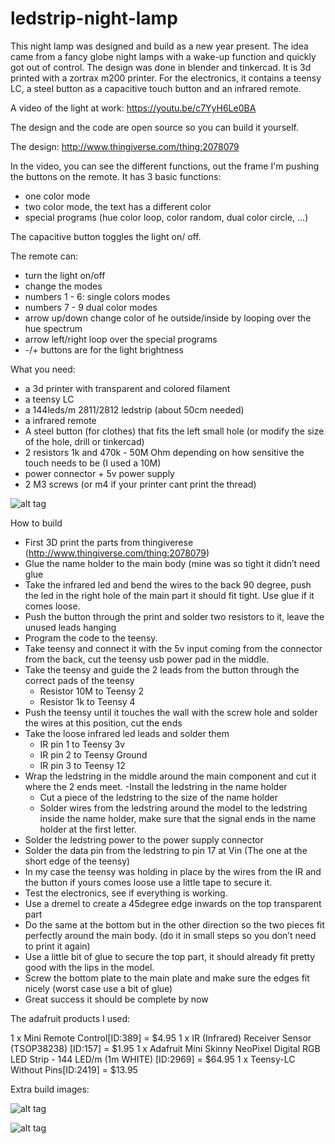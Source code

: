 # ledstrip-night-lamp
This night lamp was designed and build as a new year present. The idea came from a fancy globe night lamps with a wake-up function and quickly got out of control. 
The design was done in blender and tinkercad. It is 3d printed with a zortrax m200 printer. For the electronics, it contains a teensy LC, a steel button as a capacitive touch button and an infrared remote.

A video of the light at work:
https://youtu.be/c7YyH6Le0BA

The design and the code are open source so you can build it yourself.

The design:
http://www.thingiverse.com/thing:2078079

In the video, you can see the different functions, out the frame I'm pushing the buttons on the remote.
It has 3 basic functions:
 - one color mode
 - two color mode, the text has a different color
 - special programs (hue color loop, color random, dual color circle, ...)

The capacitive button toggles the light on/ off.

The remote can:
 - turn the light on/off
 - change the modes
 - numbers 1 - 6: single colors modes
 - numbers 7 - 9 dual color modes
 - arrow up/down change color of he outside/inside by looping over the hue spectrum
 - arrow left/right loop over the special programs
 - -/+ buttons are for the light brightness

What you need:
 - a 3d printer with transparent and colored filament
 - a teensy LC
 - a 144leds/m 2811/2812 ledstrip (about 50cm needed)
 - a infrared remote
 - A steel button (for clothes) that fits the left small hole (or modify the size of the hole, drill or tinkercad) 
 - 2 resistors 1k and 470k - 50M Ohm depending on how sensitive the touch needs to be (I used a 10M)
 - power connector + 5v power supply
 - 2 M3 screws (or m4 if your printer cant print the thread)


![alt tag](https://github.com/brettdaman/ledstrip-night-lamp/blob/master/electronics_overview.jpg)

How to build
 - First 3D print the parts from thingiverese (http://www.thingiverse.com/thing:2078079)
 - Glue the name holder to the main body (mine was so tight it didn’t need glue
 - Take the infrared led and bend the wires to the back 90 degree, push the led in the right hole of the main part it should fit tight. Use glue if it comes loose.
 - Push the button through the print and solder two resistors to it, leave the unused leads hanging
 - Program the code to the teensy.
 - Take teensy and connect it with the 5v input coming from the connector from the back, cut the teensy usb power pad in the middle.
 - Take the teensy and guide the 2 leads from the button through the correct pads of the teensy
    * Resistor 10M to Teensy 2
    * Resistor 1k to Teensy 4
 - Push the teensy until it touches the wall with the screw hole and solder the wires at this position, cut the ends
 - Take the loose infrared led leads and solder them
   * IR pin 1 to Teensy 3v
   * IR pin 2 to Teensy Ground
   * IR pin 3 to Teensy 12
 - Wrap the ledstring in the middle around the main component and cut it where the 2 ends meet.
 -Install the ledstring in the name holder
   * Cut a piece of the ledstring to the size of the name holder
   * Solder wires from the ledstring around the model to the ledstring inside the name holder, make sure that the signal ends in the name holder at the first letter.
 - Solder the ledstring power to the power supply connector
 - Solder the data pin from the ledstring to pin 17 at Vin (The one at the short edge of the teensy)
 - In my case the teensy was holding in place by the wires from the IR and the button if yours comes loose use a little tape to secure it.
 - Test the electronics, see if everything is working.
 - Use a dremel to create a 45degree edge inwards on the top transparent part
 - Do the same at the bottom but in the other direction so the two pieces fit perfectly around the main body. (do it in small steps so you don’t need to print it again)
 - Use a little bit of glue to secure the top part, it should already fit pretty good with the lips in the model.
 - Screw the bottom plate to the main plate and make sure the edges fit nicely (worst case use a bit of glue)
 - Great success it should be complete by now
 
 

The adafruit products I used:

1 x Mini Remote Control[ID:389] = $4.95
1 x IR (Infrared) Receiver Sensor (TSOP38238) [ID:157] = $1.95
1 x Adafruit Mini Skinny NeoPixel Digital RGB LED Strip - 144 LED/m (1m WHITE) [ID:2969] = $64.95
1 x Teensy-LC Without Pins[ID:2419] = $13.95


Extra build images:

![alt tag](https://github.com/brettdaman/ledstrip-night-lamp/blob/master/electronics_wiring.jpg)

![alt tag](https://github.com/brettdaman/ledstrip-night-lamp/blob/master/on_off_button_connection.jpg)



